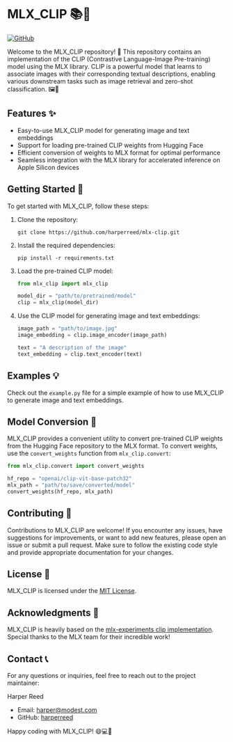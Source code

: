 # MLX_CLIP 📚🤖

[![GitHub](https://img.shields.io/github/license/harperreed/mlx-clip)](https://github.com/harperreed/mlx-clip/blob/main/LICENSE)

Welcome to the MLX_CLIP repository! 🎉 This repository contains an implementation of the CLIP (Contrastive Language-Image Pre-training) model using the MLX library. CLIP is a powerful model that learns to associate images with their corresponding textual descriptions, enabling various downstream tasks such as image retrieval and zero-shot classification. 🖼️📝

## Features ✨

- Easy-to-use MLX_CLIP model for generating image and text embeddings
- Support for loading pre-trained CLIP weights from Hugging Face
- Efficient conversion of weights to MLX format for optimal performance
- Seamless integration with the MLX library for accelerated inference on Apple Silicon devices

## Getting Started 🚀

To get started with MLX_CLIP, follow these steps:

1. Clone the repository:
   ```
   git clone https://github.com/harperreed/mlx-clip.git
   ```

2. Install the required dependencies:
   ```
   pip install -r requirements.txt
   ```

3. Load the pre-trained CLIP model:
   ```python
   from mlx_clip import mlx_clip

   model_dir = "path/to/pretrained/model"
   clip = mlx_clip(model_dir)
   ```

4. Use the CLIP model for generating image and text embeddings:
   ```python
   image_path = "path/to/image.jpg"
   image_embedding = clip.image_encoder(image_path)

   text = "A description of the image"
   text_embedding = clip.text_encoder(text)
   ```



## Examples 💡

Check out the `example.py` file for a simple example of how to use MLX_CLIP to generate image and text embeddings.

## Model Conversion 🔄

MLX_CLIP provides a convenient utility to convert pre-trained CLIP weights from the Hugging Face repository to the MLX format. To convert weights, use the `convert_weights` function from `mlx_clip.convert`:

```python
from mlx_clip.convert import convert_weights

hf_repo = "openai/clip-vit-base-patch32"
mlx_path = "path/to/save/converted/model"
convert_weights(hf_repo, mlx_path)
```

## Contributing 🤝

Contributions to MLX_CLIP are welcome! If you encounter any issues, have suggestions for improvements, or want to add new features, please open an issue or submit a pull request. Make sure to follow the existing code style and provide appropriate documentation for your changes.

## License 📜

MLX_CLIP is licensed under the [MIT License](LICENSE).

## Acknowledgments 🙏

MLX_CLIP is heavily based on the [mlx-experiments clip implementation](https://github.com/ml-explore/mlx-examples/tree/main/clip). Special thanks to the MLX team for their incredible work!

## Contact 📞

For any questions or inquiries, feel free to reach out to the project maintainer:

Harper Reed
- Email: harper@modest.com
- GitHub: [harperreed](https://github.com/harperreed)

Happy coding with MLX_CLIP! 😄💻🚀
